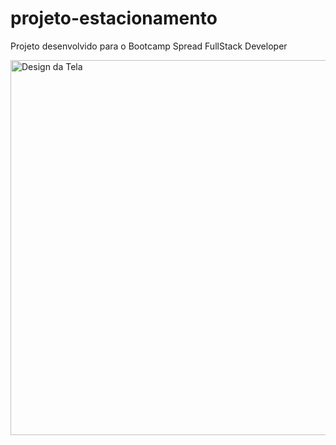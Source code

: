 # projeto-estacionamento
Projeto desenvolvido para o Bootcamp Spread FullStack Developer

<img align="center" alt="Design da Tela" height="auto" width="600" src="https://i.imgur.com/iM9wqkQ.png"/>
